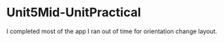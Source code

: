 # Unit5Mid-UnitPractical

I completed most of the app
I ran out of time for orientation change layout. 
